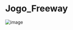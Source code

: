 # Jogo_Freeway

![image](https://user-images.githubusercontent.com/128447270/228265230-4e5288e7-55da-40d2-9d81-b125dfe103d9.png)
